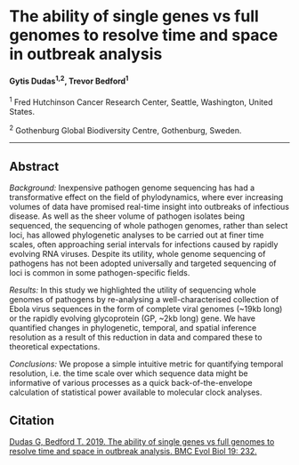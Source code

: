 # The ability of single genes vs full genomes to resolve time and space in outbreak analysis

#### Gytis Dudas<sup>1,2</sup>, Trevor Bedford<sup>1</sup>

<sup>1</sup> Fred Hutchinson Cancer Research Center, Seattle, Washington, United States.

<sup>2</sup> Gothenburg Global Biodiversity Centre, Gothenburg, Sweden.

--------

## Abstract

*Background:* Inexpensive pathogen genome sequencing has had a transformative effect on the field of phylodynamics, where ever increasing volumes of data have promised real-time insight into outbreaks of infectious disease. As well as the sheer volume of pathogen isolates being sequenced, the sequencing of whole pathogen genomes, rather than select loci, has allowed phylogenetic analyses to be carried out at finer time scales, often approaching serial intervals for infections caused by rapidly evolving RNA viruses. Despite its utility, whole genome sequencing of pathogens has not been adopted universally and targeted sequencing of loci is common in some pathogen-specific fields.

*Results:* In this study we highlighted the utility of sequencing whole genomes of pathogens by re-analysing a well-characterised collection of Ebola virus sequences in the form of complete viral genomes (~19kb long) or the rapidly evolving glycoprotein (GP, ~2kb long) gene. We have quantified changes in phylogenetic, temporal, and spatial inference resolution as a result of this reduction in data and compared these to theoretical expectations.

*Conclusions:* We propose a simple intuitive metric for quantifying temporal resolution, i.e. the time scale over which sequence data might be informative of various processes as a quick back-of-the-envelope calculation of statistical power available to molecular clock analyses.

## Citation

[Dudas G, Bedford T. 2019. The ability of single genes vs full genomes to resolve time and space in outbreak analysis. BMC Evol Biol 19: 232.](https://doi.org/10.1186/s12862-019-1567-0)
